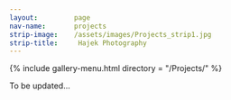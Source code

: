 ```yaml
---
layout:         page
nav-name:       projects
strip-image:    /assets/images/Projects_strip1.jpg
strip-title:     Hajek Photography
---
```

{% include gallery-menu.html directory = "/Projects/" %}

To be updated...